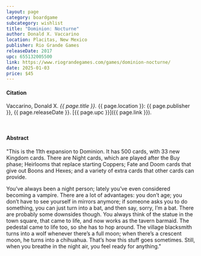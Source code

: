 ```yaml
---
layout: page
category: boardgame
subcategory: wishlist
title: "Dominion: Nocturne"
author: Donald X. Vaccarino
location: Placitas, New Mexico
publisher: Rio Grande Games
releaseDate: 2017
upc: 655132005500
link: https://www.riograndegames.com/games/dominion-nocturne/
date: 2025-01-03
price: $45
---
```


#### Citation

Vaccarino, Donald X. *{{ page.title }}.* {{ page.location }}: {{ page.publisher }}, {{ page.releaseDate }}. [{{ page.upc }}]({{ page.link }}).

<br>


#### Abstract

"This is the 11th expansion to Dominion. It has 500 cards, with 33 new Kingdom cards. There are Night cards, which are played after the Buy phase; Heirlooms that replace starting Coppers; Fate and Doom cards that give out Boons and Hexes; and a variety of extra cards that other cards can provide.

You’ve always been a night person; lately you’ve even considered becoming a vampire. There are a lot of advantages: you don’t age; you don’t have to see yourself in mirrors anymore; if someone asks you to do something, you can just turn into a bat, and then say, sorry, I’m a bat. There are probably some downsides though. You always think of the statue in the town square, that came to life, and now works as the tavern barmaid. The pedestal came to life too, so she has to hop around. The village blacksmith turns into a wolf whenever there’s a full moon; when there’s a crescent moon, he turns into a chihuahua. That’s how this stuff goes sometimes. Still, when you breathe in the night air, you feel ready for anything."
